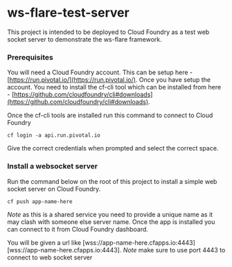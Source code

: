 # ws-flare-test-server

This project is intended to be deployed to Cloud Foundry as a test web socket server to demonstrate the ws-flare framework.

### Prerequisites

You will need a Cloud Foundry account. This can be setup here - [https://run.pivotal.io/](https://run.pivotal.io/). Once you have setup the account. You need to install the cf-cli tool which can be installed from here - [https://github.com/cloudfoundry/cli#downloads](https://github.com/cloudfoundry/cli#downloads).

Once the cf-cli tools are installed run this command to connect to Cloud Foundry

```
cf login -a api.run.pivotal.io
```

Give the correct credentials when prompted and select the correct space.

### Install a websocket server

Run the command below on the root of this project to install a simple web socket server on Cloud Foundry.

```
cf push app-name-here
```

*Note* as this is a shared service you need to provide a unique name as it may clash with someone else server name.
Once the app is installed you can connect to it from Cloud Foundry dashboard.

You will be given a url like [wss://app-name-here.cfapps.io:4443][wss://app-name-here.cfapps.io:4443]. *Note* make sure to use port 4443 to connect to web socket server
